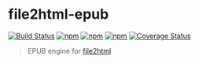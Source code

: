 # file2html-epub
[![Build Status](https://secure.travis-ci.org/file2html/file2html-epub.png?branch=master)](https://travis-ci.org/file2html/file2html-epub)
[![npm](https://img.shields.io/npm/dm/file2html-epub.svg)](https://www.npmjs.com/package/file2html-epub)
[![npm](https://img.shields.io/npm/v/file2html-epub.svg)](https://www.npmjs.com/package/file2html-epub)
[![npm](https://img.shields.io/npm/l/file2html-epub.svg)](https://www.npmjs.com/package/file2html-epub)
[![Coverage Status](https://coveralls.io/repos/github/file2html/file2html-epub/badge.svg?branch=master)](https://coveralls.io/github/file2html/file2html-epub?branch=master)

> EPUB engine for [file2html](https://github.com/file2html/file2html)